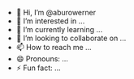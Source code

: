 - 👋 Hi, I’m @aburowerner
- 👀 I’m interested in ...
- 🌱 I’m currently learning ...
- 💞️ I’m looking to collaborate on ...
- 📫 How to reach me ...
- 😄 Pronouns: ...
- ⚡ Fun fact: ...

<!---
aburowerner/aburowerner is a ✨ special ✨ repository because its `README.md` (this file) appears on your GitHub profile.
You can click the Preview link to take a look at your changes.
--->
